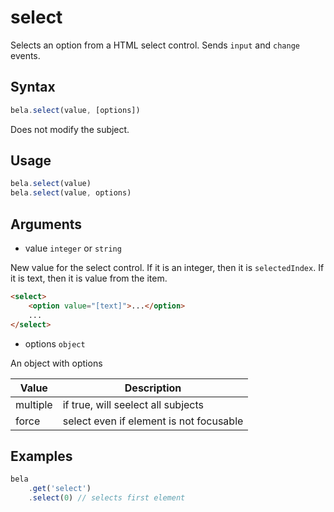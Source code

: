 # select

Selects an option from a HTML select control. Sends `input` and `change` events.

## Syntax

```js
bela.select(value, [options])
```
Does not modify the subject.

## Usage

```js
bela.select(value)
bela.select(value, options)
```

## Arguments

- value `integer` or `string`

New value for the select control. If it is an integer, then it is `selectedIndex`. If it is text, then it is value from the item.
```html
<select>
    <option value="[text]">...</option>
    ...
</select>
```

- options `object`

An object with options

| Value | Description |
| ----- | ----------- |
| multiple | if true, will seelect all subjects |
| force | select even if element is not focusable |

## Examples

```js
bela
    .get('select')
    .select(0) // selects first element
```